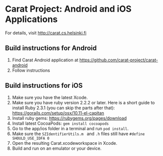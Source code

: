 # Carat Project: Android and iOS Applications

For details, visit http://carat.cs.helsinki.fi

## Build instructions for Android

1. Find Carat Android application at https://github.com/carat-project/carat-android
2. Follow instructions

## Build instructions for iOS

1. Make sure you have the latest Xcode.
2. Make sure you have ruby version 2.2.2 or later. Here is a short guide to install Ruby 2.3.1 (you can skip the parts after that): https://gorails.com/setup/osx/10.11-el-capitan
3. Install ruby gems: https://rubygems.org/pages/download
4. Install latest CocoaPods: `gem install cocoapods`
5. Go to the app/ios folder in a terminal and run `pod install`.
6. Make sure the `SZIdentifierUtils.m ` and `.h` files still have `#define SHOULD_USE_IDFA 0`
7. Open the resulting Carat.xcodeworkspace in Xcode.
8. Build and run on an emulator or your device.
